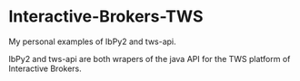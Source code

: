 # Interactive-Brokers-TWS
My personal examples of IbPy2 and tws-api.

IbPy2 and tws-api are both wrapers of the java API for the TWS platform of Interactive Brokers.
